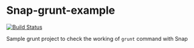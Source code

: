 # Snap-grunt-example

[![Build Status](https://snap-ci.com/anishvenkat/GruntSample/branch/master/build_image)](https://snap-ci.com/anishvenkat/GruntSample/branch/master)

Sample grunt project to check the working of `grunt` command with Snap
